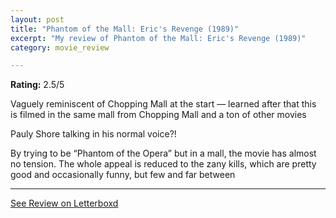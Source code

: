 ```yaml
---
layout: post
title: "Phantom of the Mall: Eric's Revenge (1989)"
excerpt: "My review of Phantom of the Mall: Eric's Revenge (1989)"
category: movie_review

---
```


**Rating:** 2.5/5

Vaguely reminiscent of Chopping Mall at the start — learned after that this is filmed in the same mall from Chopping Mall and a ton of other movies

Pauly Shore talking in his normal voice?! 

By trying to be “Phantom of the Opera” but in a mall, the movie has almost no tension. The whole appeal is reduced to the zany kills, which are pretty good and occasionally funny, but few and far between

<hr>

[See Review on Letterboxd](https://boxd.it/3Rfua7)
